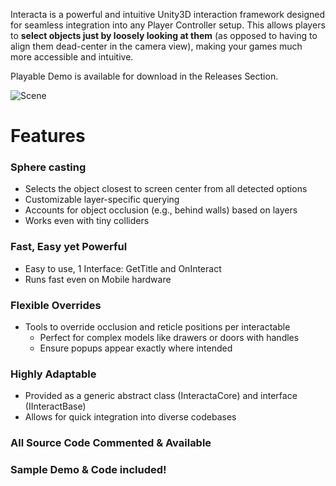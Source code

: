 Interacta is a powerful and intuitive Unity3D interaction framework designed for seamless integration into any Player Controller setup. 
This allows players to **select objects just by loosely looking at them** (as opposed to having to align them dead-center in the camera view), making your games much more accessible and intuitive.

Playable Demo is available for download in the Releases Section.

![Scene](./images/Screens/Scene.png)

# Features

### Sphere casting
- Selects the object closest to screen center from all detected options
- Customizable layer-specific querying
- Accounts for object occlusion (e.g., behind walls) based on layers
- Works even with tiny colliders

### Fast, Easy yet Powerful

- Easy to use, 1 Interface: GetTitle and OnInteract
- Runs fast even on Mobile hardware

### Flexible Overrides

- Tools to override occlusion and reticle positions per interactable
    - Perfect for complex models like drawers or doors with handles
    - Ensure popups appear exactly where intended

### Highly Adaptable
- Provided as a generic abstract class (InteractaCore<T>) and interface (IInteractBase<T>)
- Allows for quick integration into diverse codebases

### All Source Code Commented & Available

### Sample Demo & Code included!
